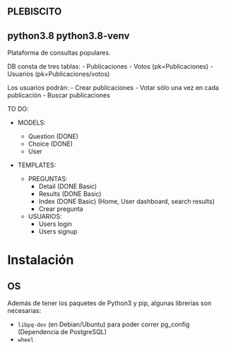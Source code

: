 PLEBISCITO
----------------------- 
python3.8
python3.8-venv
------------------------

Plataforma de consultas populares.

DB consta de tres tablas:
	- Publicaciones
	- Votos (pk=Publicaciones)
	- Usuarios (pk=Publicaciones/votos)

Los usuarios podrán:
	- Crear publicaciones
	- Votar sólo una vez en cada publicación
	- Buscar publicaciones

TO DO:

- MODELS:
	- Question (DONE)
	- Choice (DONE)
	- User 

- TEMPLATES:
	- PREGUNTAS:
		- Detail (DONE Basic) 
		- Results (DONE Basic) 
		- Index (DONE Basic) (Home, User dashboard, search results)
		- Crear pregunta
	- USUARIOS:
		- Users login
		- Users signup

# Instalación

## OS
Además de tener los paquetes de Python3 y pip, algunas librerías son necesarias:
* `libpq-dev` (en Debian/Ubuntu) para poder correr pg_config (Dependencia de PostgreSQL)
* `wheel` 
